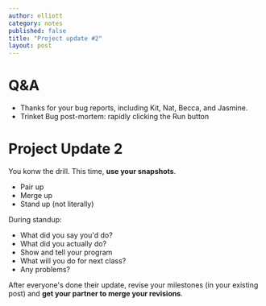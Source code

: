 ```yaml
---
author: elliott
category: notes
published: false
title: "Project update #2"
layout: post
---
```


# Q&A

* Thanks for your bug reports, including Kit, Nat, Becca, and Jasmine.
* Trinket Bug post-mortem: rapidly clicking the Run button


# Project Update 2

You konw the drill.  This time, **use your snapshots**.

* Pair up
* Merge up
* Stand up (not literally)

During standup:

* What did you say you'd do?
* What did you actually do?
* Show and tell your program
* What will you do for next class?
* Any problems?

After everyone's done their update, revise your milestones (in your existing post) and **get your partner to merge your revisions**.
